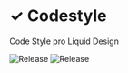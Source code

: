 # ✓ Codestyle
Code Style pro Liquid Design

![Release](https://img.shields.io/github/v/release/liquiddesign/codestyle.svg?1)
![Release](https://img.shields.io/github/v/tag/liquiddesign/codestyle)